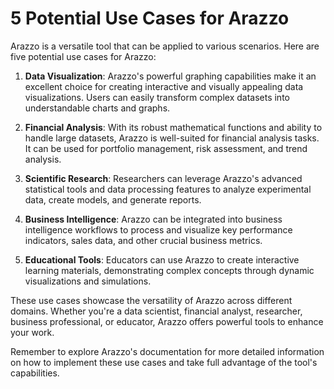 # 5 Potential Use Cases for Arazzo

Arazzo is a versatile tool that can be applied to various scenarios. Here are five potential use cases for Arazzo:

1. **Data Visualization**: Arazzo's powerful graphing capabilities make it an excellent choice for creating interactive and visually appealing data visualizations. Users can easily transform complex datasets into understandable charts and graphs.

2. **Financial Analysis**: With its robust mathematical functions and ability to handle large datasets, Arazzo is well-suited for financial analysis tasks. It can be used for portfolio management, risk assessment, and trend analysis.

3. **Scientific Research**: Researchers can leverage Arazzo's advanced statistical tools and data processing features to analyze experimental data, create models, and generate reports.

4. **Business Intelligence**: Arazzo can be integrated into business intelligence workflows to process and visualize key performance indicators, sales data, and other crucial business metrics.

5. **Educational Tools**: Educators can use Arazzo to create interactive learning materials, demonstrating complex concepts through dynamic visualizations and simulations.

These use cases showcase the versatility of Arazzo across different domains. Whether you're a data scientist, financial analyst, researcher, business professional, or educator, Arazzo offers powerful tools to enhance your work.

Remember to explore Arazzo's documentation for more detailed information on how to implement these use cases and take full advantage of the tool's capabilities.